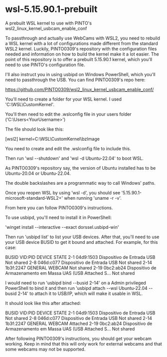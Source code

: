 # wsl-5.15.90.1-prebuilt
A prebuilt WSL kernel to use with PINTO's wsl2_linux_kernel_usbcam_enable_conf

To passthrough and actually use WebCams with WSL2, you need to rebuild a WSL kernel with a lot of configurations made different from the standard WSL2 kernel. Luckily, PINTO0309's repository with the configuration files needed and information on how to build the kernel make it a lot easier. The point of this repository is to offer a prebuilt 5.15.90.1 kernel, which you'll need to use PINTO's configuration file.

I'll also instruct you in using usbipd on Windows PowerShell, which you'll need to passthrough the USB. You can find PINTO0309's repo here:

https://github.com/PINTO0309/wsl2_linux_kernel_usbcam_enable_conf/



You'll need to create a folder for your WSL kernel. I used 'C:\WSL\CustomKernel'.

You'll then need to edit the .wslconfig file in your users folder ('C:\Users\<YourUsername>')

The file should look like this:

[wsl2]
kernel=C:\\WSL\\CustomKernel\\bzImage


You need to create and edit the .wslconfig file to include this.

Then run 'wsl --shutdown' and 'wsl -d Ubuntu-22.04' to boot WSL.

As PINTO0309's repository say, the version of Ubuntu installed has to be Ubuntu-20.04 or Ubuntu-22.04.

The double backslashes are a programmatic way to call Windows' paths.

Once you reopen WSL by using 'wsl -d', you should see '5.15.90.1-microsoft-standard-WSL2+' when running 'uname -r -v'.

From here you can follow PINTO0309's instructions.


To use usbipd, you'll need to install it in PowerShell:

'winget install --interactive --exact dorssel.usbipd-win'

Then run 'usbipd list' to list your USB devices. After that, you'll need to use your USB device BUSID to get it bound and attached. For example, for this case:

BUSID  VID:PID    DEVICE                                                        STATE
2-1    04d9:1503  Dispositivo de Entrada USB                                    Not shared
2-8    046d:c077  Dispositivo de Entrada USB                                    Not shared
2-14   1b3f:2247  GENERAL WEBCAM                                                Not shared
2-19   0bc2:ab24  Dispositivo de Armazenamento em Massa UAS (USB Attached S...  Not shared

I would need to run 'usbipd bind --busid 2-14' on a Admin privileged PowerShell to bind it and then run 'usbipd attach --wsl Ubuntu-22.04 --busid 2-14' to attach it to USB/IP, which will make it usable in WSL.

It should look like this after attached:

BUSID  VID:PID    DEVICE                                                        STATE
2-1    04d9:1503  Dispositivo de Entrada USB                                    Not shared
2-8    046d:c077  Dispositivo de Entrada USB                                    Not shared
2-14   1b3f:2247  GENERAL WEBCAM                                                Attached
2-19   0bc2:ab24  Dispositivo de Armazenamento em Massa UAS (USB Attached S...  Not shared

After following PINTO0309's instructions, you should get your webcam working. Keep in mind that this will only work for external webcams and that some webcams may not be supported.